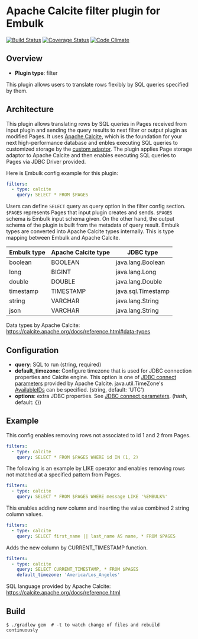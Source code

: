 # Apache Calcite filter plugin for Embulk

[![Build Status](https://travis-ci.org/muga/embulk-filter-calcite.svg?branch=master)](https://travis-ci.org/muga/embulk-filter-calcite)
[![Coverage Status](https://coveralls.io/repos/github/muga/embulk-filter-calcite/badge.svg?branch=master)](https://coveralls.io/github/muga/embulk-filter-calcite?branch=master)
[![Code Climate](https://codeclimate.com/github/muga/embulk-filter-calcite/badges/gpa.svg)](https://codeclimate.com/github/muga/embulk-filter-calcite)

## Overview

* **Plugin type**: filter

This plugin allows users to translate rows flexibly by SQL queries specified by them. 

## Architecture

This plugin allows translating rows by SQL queries in Pages received from input plugin and sending the query results to next filter or output plugin as modified Pages. It uses [Apache Calcite](https://calcite.apache.org/), which is the foundation for your next high-performance database and enbles executing SQL queries to customized storage by the [custom adaptor](https://calcite.apache.org/docs/tutorial.html). The plugin applies Page storage adaptor to Apache Calcite and then enables executing SQL queries to Pages via JDBC Driver provided.

Here is Embulk config example for this plugin:

```yaml
filters:
  - type: calcite
    query: SELECT * FROM $PAGES
```

Users can define `SELECT` query as query option in the filter config section. `$PAGES` represents Pages that input plugin creates and sends. `$PAGES` schema is Embulk input schema given. On the other hand, the output schema of the plugin is built from the metadata of query result. Embulk types are converted into Apache Calcite types internally. This is type mapping between Embulk and Apache Calcite.

| Embulk type | Apache Calcite type |      JDBC type      |
| ----------- | ------------------- | ------------------- |
| boolean     | BOOLEAN             | java.lang.Boolean   |
| long        | BIGINT              | java.lang.Long      |
| double      | DOUBLE              | java.lang.Double    |
| timestamp   | TIMESTAMP           | java.sql.Timestamp  |
| string      | VARCHAR             | java.lang.String    |
| json        | VARCHAR             | java.lang.String    |

Data types by Apache Calcite: https://calcite.apache.org/docs/reference.html#data-types

## Configuration

- **query**: SQL to run (string, required)
- **default_timezone**: Configure timezone that is used for JDBC connection properties and Calcite engine. This option is one of [JDBC connect parameters](https://calcite.apache.org/docs/adapter.html#jdbc-connect-string-parameters) provided by Apache Calcite. java.util.TimeZone's [AvailableIDs](http://docs.oracle.com/javase/7/docs/api/java/util/TimeZone.html#getAvailableIDs) can be specified. (string, default: 'UTC')
- **options**: extra JDBC properties. See [JDBC connect parameters](https://calcite.apache.org/docs/adapter.html#jdbc-connect-string-parameters). (hash, default: {})


## Example

This config enables removing rows not associated to id 1 and 2 from Pages.
```yaml
filters:
  - type: calcite
    query: SELECT * FROM $PAGES WHERE id IN (1, 2)
```

The following is an example by LIKE operator and enables removing rows not matched at a specified pattern from Pages.
```yaml
filters:
  - type: calcite
    query: SELECT * FROM $PAGES WHERE message LIKE '%EMBULK%'
```

This enables adding new column and inserting the value combined 2 string column values.
```yaml
filters:
  - type: calcite
    query: SELECT first_name || last_name AS name, * FROM $PAGES
```

Adds the new column by CURRENT_TIMESTAMP function.
```yaml
filters:
  - type: calcite
    query: SELECT CURRENT_TIMESTAMP, * FROM $PAGES
    default_timezone: 'America/Los_Angeles'
```

SQL language provided by Apache Calcite: https://calcite.apache.org/docs/reference.html

## Build

```
$ ./gradlew gem  # -t to watch change of files and rebuild continuously
```
